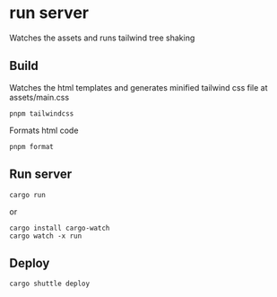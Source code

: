 # run server

Watches the assets and runs tailwind tree shaking

## Build
Watches the html templates and generates minified tailwind css file at assets/main.css
```
pnpm tailwindcss
```

Formats html code
```
pnpm format
```

## Run server
```
cargo run
```

or

```
cargo install cargo-watch
cargo watch -x run
```

## Deploy
```
cargo shuttle deploy
```